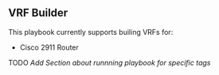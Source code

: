 ## VRF Builder ##

This playbook currently supports builing VRFs for:
* Cisco 2911 Router

TODO
*Add Section about runnning playbook for specific tags*